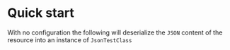 # Quick start

With no configuration the following will deserialize the `JSON` content of the resource into an instance of `JsonTestClass`

```csharp

```
